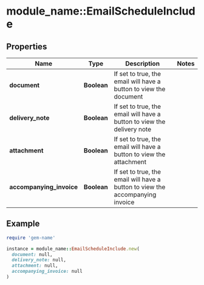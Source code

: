 # module_name::EmailScheduleInclude

## Properties

| Name | Type | Description | Notes |
| ---- | ---- | ----------- | ----- |
| **document** | **Boolean** | If set to true, the email will have a button to view the document |  |
| **delivery_note** | **Boolean** | If set to true, the email will have a button to view the delivery note |  |
| **attachment** | **Boolean** | If set to true, the email will have a button to view the attachment |  |
| **accompanying_invoice** | **Boolean** | If set to true, the email will have a button to view the accompanying invoice |  |

## Example

```ruby
require 'gem-name'

instance = module_name::EmailScheduleInclude.new(
  document: null,
  delivery_note: null,
  attachment: null,
  accompanying_invoice: null
)
```

